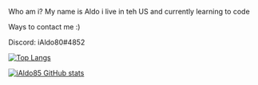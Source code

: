 Who am i? My name is Aldo i live in teh US and currently learning to code




Ways to contact me :)

Discord: iAldo80#4852

[![Top Langs](https://github-readme-stats.vercel.app/api/top-langs/?username=iAldo85&langs_count=8&theme=great-gatsby)](https://github.com/iAldo85/github-readme-stats)

[![iAldo85 GitHub stats](https://github-readme-stats.vercel.app/api?username=iAldo85&theme=great-gatsby)](https://github.com/iAldo85/github-readme-stats)
